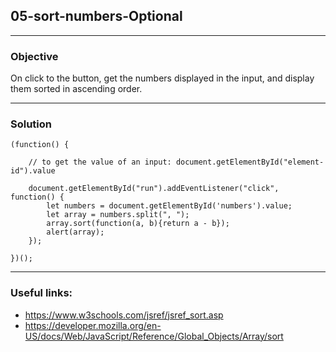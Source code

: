 ## 05-sort-numbers-Optional

---
### Objective
On click to the button, get the numbers displayed in the input, and display them sorted in ascending order.

---
### Solution
````
(function() {

    // to get the value of an input: document.getElementById("element-id").value

    document.getElementById("run").addEventListener("click", function() {
        let numbers = document.getElementById('numbers').value;
        let array = numbers.split(", ");
        array.sort(function(a, b){return a - b});
        alert(array);
    });

})();
````
---
### Useful links:
* https://www.w3schools.com/jsref/jsref_sort.asp
* https://developer.mozilla.org/en-US/docs/Web/JavaScript/Reference/Global_Objects/Array/sort